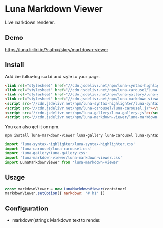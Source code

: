 # Luna Markdown Viewer

Live markdown renderer.

## Demo

https://luna.liriliri.io/?path=/story/markdown-viewer

## Install

Add the following script and style to your page.

```html
<link rel="stylesheet" href="//cdn.jsdelivr.net/npm/luna-syntax-highlighter/luna-syntax-highlighter.css" />
<link rel="stylesheet" href="//cdn.jsdelivr.net/npm/luna-carousel/luna-carousel.css" />
<link rel="stylesheet" href="//cdn.jsdelivr.net/npm/luna-gallery/luna-gallery.css" />
<link rel="stylesheet" href="//cdn.jsdelivr.net/npm/luna-markdown-viewer/luna-markdown-viewer.css" />
<script src="//cdn.jsdelivr.net/npm/luna-syntax-highlighter/luna-syntax-highlighter.js"></script>
<script src="//cdn.jsdelivr.net/npm/luna-carousel/luna-carousel.js"></script>
<script src="//cdn.jsdelivr.net/npm/luna-gallery/luna-gallery.js"></script>
<script src="//cdn.jsdelivr.net/npm/luna-markdown-viewer/luna-markdown-viewer.js"></script>
```

You can also get it on npm.

```bash
npm install luna-markdown-viewer luna-gallery luna-carousel luna-syntax-highlighter --save
```

```javascript
import 'luna-syntax-highlighter/luna-syntax-highlighter.css'
import 'luna-carousel/luna-carousel.css'
import 'luna-gallery/luna-gallery.css'
import 'luna-markdown-viewer/luna-markdown-viewer.css'
import LunaMarkdownViewer from 'luna-markdown-viewer'
```

## Usage

```javascript
const markdownViewer = new LunaMarkdownViewer(container)
markdownViewer.setOption({ markdown: '# h1' })
```

## Configuration

* markdown(string): Markdown text to render.
